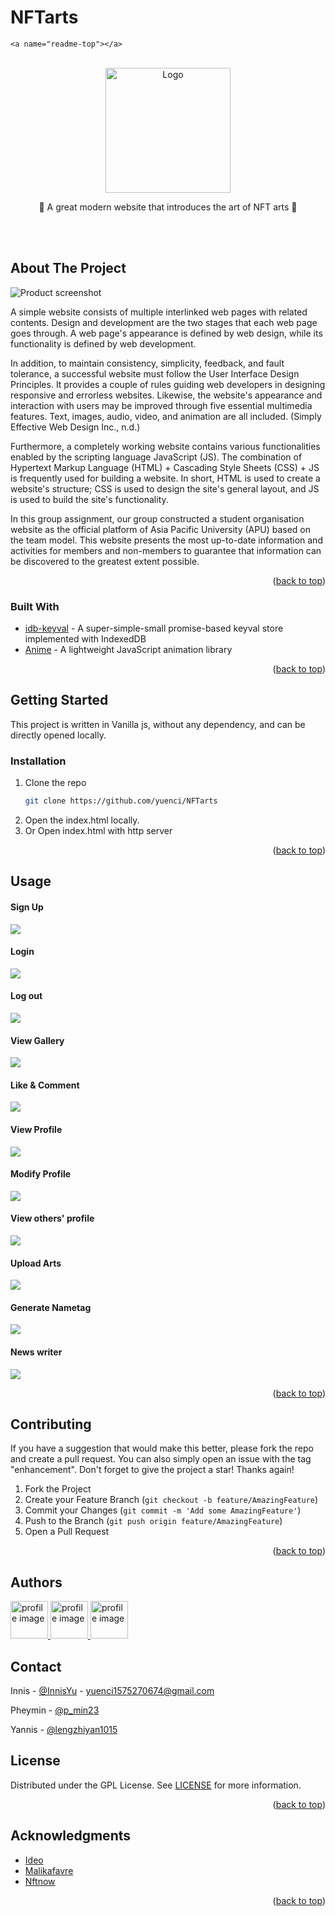 # NFTarts

<!-- Improved compatibility of back to top link: See: https://github.com/othneildrew/Best-README-Template/pull/73 -->

`<a name="readme-top"></a>`

<!-- PROJECT LOGO -->

<br />
<div align="center">
  <a href="https://github.com/yuenci/NFTarts">
    <img src="https://github.com/yuenci/NFTarts/blob/master/images/nftart.png" alt="Logo" width="200">
  </a>

<p align="center">
    🖖 A great modern website that introduces the art of NFT arts 💎
    <br />
  </p>
</div>

<br />
<br />

<!-- ABOUT THE PROJECT -->

## About The Project

![Product screenshot](images/demo.png)

A simple website consists of multiple interlinked web pages with related contents. Design and development are the two stages that each web page goes through. A web page's appearance is defined by web design, while its functionality is defined by web development.

In addition, to maintain consistency, simplicity, feedback, and fault tolerance, a successful website must follow the User Interface Design Principles. It provides a couple of rules guiding web developers in designing responsive and errorless websites. Likewise, the website's appearance and interaction with users may be improved through five essential multimedia features. Text, images, audio, video, and animation are all included. (Simply Effective Web Design Inc., n.d.)

Furthermore, a completely working website contains various functionalities enabled by the scripting language JavaScript (JS). The combination of Hypertext Markup Language (HTML) + Cascading Style Sheets (CSS) + JS is frequently used for building a website. In short, HTML is used to create a website's structure; CSS is used to design the site's general layout, and JS is used to build the site's functionality.

In this group assignment, our group constructed a student organisation website as the official platform of Asia Pacific University (APU) based on the team model. This website presents the most up-to-date information and activities for members and non-members to guarantee that information can be discovered to the greatest extent possible.

<p align="right">(<a href="#readme-top">back to top</a>)</p>

### Built With

* [idb-keyval](https://github.com/jakearchibald/idb-keyval) - A super-simple-small promise-based keyval store implemented with IndexedDB
* [Anime](https://animejs.com/) - A lightweight JavaScript animation library

<p align="right">(<a href="#readme-top">back to top</a>)</p>

<!-- GETTING STARTED -->

## Getting Started

This project is written in Vanilla js, without any dependency, and can be directly opened locally.

### Installation

1. Clone the repo
   ```sh
   git clone https://github.com/yuenci/NFTarts
   ```
2. Open the index.html locally.
3. Or Open index.html with http server

<p align="right">(<a href="#readme-top">back to top</a>)</p>

<!-- USAGE EXAMPLES -->

## Usage

#### Sign Up

![](images/tutorial/sign_up.gif)

#### Login

![](images/tutorial/login.gif)

#### Log out

![](images/tutorial/log_out.gif)


#### View Gallery

![](images/tutorial/view_gallary.gif)

#### Like & Comment

![](images/tutorial/like_comment.gif)

#### View Profile

![](images/tutorial/view_profile.gif)

#### Modify Profile

![](images/tutorial/modify_profile.gif)

#### View others' profile

![](images/tutorial/view_other_profile.gif)

#### Upload Arts

![](images/tutorial/upload_art.gif)

#### Generate Nametag

![](images/tutorial/nametag.gif)

#### News writer

![](images/tutorial/writer.gif)

<p align="right">(<a href="#readme-top">back to top</a>)</p>

<!-- CONTRIBUTING -->

## Contributing

If you have a suggestion that would make this better, please fork the repo and create a pull request. You can also simply open an issue with the tag "enhancement".
Don't forget to give the project a star! Thanks again!

1. Fork the Project
2. Create your Feature Branch (`git checkout -b feature/AmazingFeature`)
3. Commit your Changes (`git commit -m 'Add some AmazingFeature'`)
4. Push to the Branch (`git push origin feature/AmazingFeature`)
5. Open a Pull Request

<p align="right">(<a href="#readme-top">back to top</a>)</p>

## Authors

<a href="https://github.com/yuenci" target="_blank" >
  <img src="images/innis.jpg" alt="profile image" width="60px">
</a>
<a href="https://github.com/pm00-ops" target="_blank" >
  <img src="images/pheymin.jpg" alt="profile image" width="60px">
</a>
<a href="https://github.com/yannisleng" target="_blank" >
  <img src="images/yannis.jpg" alt="profile image" width="60px">
</a>

<!-- CONTACT -->

## Contact

Innis - [@InnisYu](https://twitter.com/yuenci3) - yuenci1575270674@gmail.com

Pheymin - [@p_min23](https://www.instagram.com/p_min23/)

Yannis - [@lengzhiyan1015](https://www.facebook.com/lengzhiyan1015)

<!-- LICENSE -->

## License

Distributed under the GPL License. See [LICENSE](./LICENSE) for more information.

<p align="right">(<a href="#readme-top">back to top</a>)</p>

<!-- ACKNOWLEDGMENTS -->

## Acknowledgments

* [Ideo](https://ideo.com)
* [Malikafavre](https://www.malikafavre.com)
* [Nftnow](https://nftnow.com)

<p align="right">(<a href="#readme-top">back to top</a>)</p>
